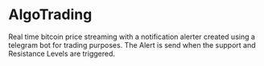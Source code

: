 # AlgoTrading
Real time bitcoin price streaming with a notification alerter created using a telegram bot for trading purposes. 
The Alert is send when the support and Resistance Levels are triggered.
